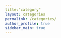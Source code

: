 ```yaml
---
title:"category"
layout: categories
permalink: /categories/
author_profile: true
sidebar_main: true
---
```


